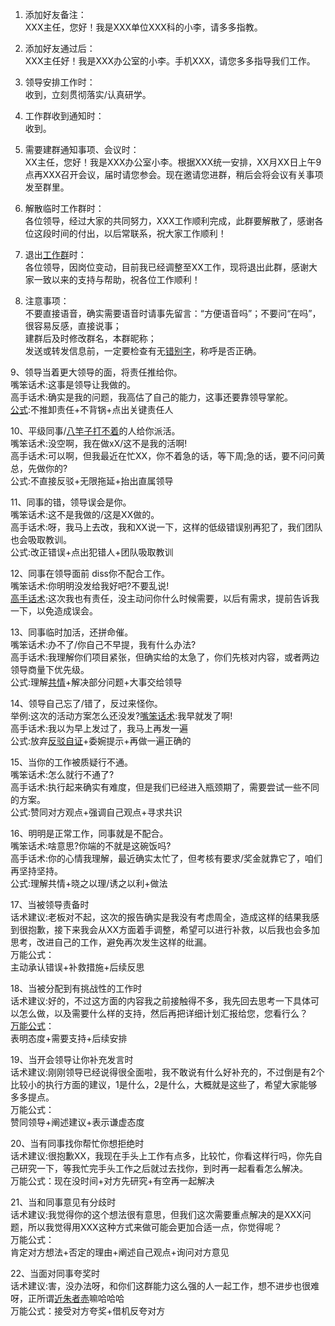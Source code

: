 1. 添加好友备注：  
XXX主任，您好！我是XXX单位XXX科的小李，请多多指教。

2. 添加好友通过后：  
XXX主任好！我是XXX办公室的小李。手机XXX，请您多多指导我们工作。

3. 领导安排工作时：  
收到，立刻贯彻落实/认真研学。

4. 工作群收到通知时：  
收到。

5. 需要建群通知事项、会议时：  
XX主任，您好！我是XXX办公室小李。根据XXX统一安排，XX月XX日上午9点再XXX召开会议，届时请您参会。现在邀请您进群，稍后会将会议有关事项发至群里。

6. 解散临时工作群时：  
各位领导，经过大家的共同努力，XXX工作顺利完成，此群要解散了，感谢各位这段时间的付出，以后常联系，祝大家工作顺利！

7. 退出[工作群](https://www.zhihu.com/search?q=%E5%B7%A5%E4%BD%9C%E7%BE%A4&search_source=Entity&hybrid_search_source=Entity&hybrid_search_extra=%7B%22sourceType%22%3A%22answer%22%2C%22sourceId%22%3A3002501120%7D)时：  
各位领导，因岗位变动，目前我已经调整至XX工作，现将退出此群，感谢大家一致以来的支持与帮助，祝各位工作顺利！

8. 注意事项：  
不要直接语音，确实需要语音时请事先留言：“方便语音吗”；不要问“在吗”，很容易反感，直接说事；  
建群后及时修改群名，本群昵称；  
发送或转发信息前，一定要检查有无[错别字](https://www.zhihu.com/search?q=%E9%94%99%E5%88%AB%E5%AD%97&search_source=Entity&hybrid_search_source=Entity&hybrid_search_extra=%7B%22sourceType%22%3A%22answer%22%2C%22sourceId%22%3A3002501120%7D)，称呼是否正确。

9、领导当着更大领导的面，将责任推给你。  
嘴笨话术:这事是领导让我做的。  
高手话术:确实是我的问题，我高估了自己的能力，这事还要靠领导掌舵。  
[公式](https://www.zhihu.com/search?q=%E5%85%AC%E5%BC%8F&search_source=Entity&hybrid_search_source=Entity&hybrid_search_extra=%7B%22sourceType%22%3A%22answer%22%2C%22sourceId%22%3A2982799291%7D):不推卸责任+不背锅+点出关键责任人

10、平级同事/[八竿子打不着](https://www.zhihu.com/search?q=%E5%85%AB%E7%AB%BF%E5%AD%90%E6%89%93%E4%B8%8D%E7%9D%80&search_source=Entity&hybrid_search_source=Entity&hybrid_search_extra=%7B%22sourceType%22%3A%22answer%22%2C%22sourceId%22%3A2982799291%7D)的人给你派活。  
嘴笨话术:没空啊，我在做xX/这不是我的活啊!  
高手话术:可以啊，但我最近在忙XX，你不着急的话，等下周;急的话，要不问问黄总，先做你的?  
公式:不直接反驳+无限拖延+抬出直属领导

11、同事的错，领导误会是你。  
嘴笨话术:这不是我做的/这是XX做的。  
高手话术:呀，我马上去改，我和XX说一下，这样的低级错误别再犯了，我们团队也会吸取教训。  
公式:改正错误+点出犯错人+团队吸取教训

12、同事在领导面前 diss你不配合工作。  
嘴笨话术:你明明没发给我好吧?不要乱说!  
[高手话术](https://www.zhihu.com/search?q=%E9%AB%98%E6%89%8B%E8%AF%9D%E6%9C%AF&search_source=Entity&hybrid_search_source=Entity&hybrid_search_extra=%7B%22sourceType%22%3A%22answer%22%2C%22sourceId%22%3A2982799291%7D):这次我也有责任，没主动问你什么时候需要，以后有需求，提前告诉我一下，以免造成误会。

13、同事临时加活，还拼命催。  
嘴笨话术:办不了/你自己不早提，我有什么办法?  
高手话术:我理解你们项目紧张，但确实给的太急了，你们先核对内容，或者两边领导商量下优先级。  
公式:理解[共情](https://www.zhihu.com/search?q=%E5%85%B1%E6%83%85&search_source=Entity&hybrid_search_source=Entity&hybrid_search_extra=%7B%22sourceType%22%3A%22answer%22%2C%22sourceId%22%3A2982799291%7D)+解决部分问题+大事交给领导

14、领导自己忘了/错了，反过来怪你。  
举例:这次的活动方案怎么还没发?[嘴笨话术](https://www.zhihu.com/search?q=%E5%98%B4%E7%AC%A8%E8%AF%9D%E6%9C%AF&search_source=Entity&hybrid_search_source=Entity&hybrid_search_extra=%7B%22sourceType%22%3A%22answer%22%2C%22sourceId%22%3A3030991110%7D):我早就发了啊!  
高手话术:我以为早上发过了，我马上再发一遍  
公式:放弃[反驳自证](https://www.zhihu.com/search?q=%E5%8F%8D%E9%A9%B3%E8%87%AA%E8%AF%81&search_source=Entity&hybrid_search_source=Entity&hybrid_search_extra=%7B%22sourceType%22%3A%22answer%22%2C%22sourceId%22%3A2982799291%7D)+委婉提示+再做一遍正确的

15、当你的工作被质疑行不通。  
嘴笨话术:怎么就行不通了?  
高手话术:执行起来确实有难度，但是我们已经进入瓶颈期了，需要尝试一些不同的方案。  
公式:赞同对方观点+强调自己观点+寻求共识

16、明明是正常工作，同事就是不配合。  
嘴笨话术:啥意思?你端的不就是这碗饭吗?  
高手话术:你的心情我理解，最近确实太忙了，但考核有要求/奖金就靠它了，咱们再坚持坚持。  
公式:理解共情+晓之以理/诱之以利+做法

17、当被领导责备时  
话术建议:老板对不起，这次的报告确实是我没有考虑周全，造成这样的结果我感到很抱歉，接下来我会从XX方面着手调整，希望可以进行补救，以后我也会多加思考，改进自己的工作，避免再次发生这样的纰漏。  
万能公式：  
主动承认错误+补救措施+后续反思

18、当被分配到有挑战性的工作时  
话术建议:好的，不过这方面的内容我之前接触得不多，我先回去思考一下具体可以怎么做，以及需要什么样的支持，然后再把详细计划汇报给您，您看行么？  
[万能公式](https://www.zhihu.com/search?q=%E4%B8%87%E8%83%BD%E5%85%AC%E5%BC%8F&search_source=Entity&hybrid_search_source=Entity&hybrid_search_extra=%7B%22sourceType%22%3A%22answer%22%2C%22sourceId%22%3A2988671405%7D)：  
表明态度+需要支持+后续安排

19、当开会领导让你补充发言时  
话术建议:刚刚领导已经说得很全面啦，我不敢说有什么好补充的，不过倒是有2个比较小的执行方面的建议，1是什么，2是什么，大概就是这些了，希望大家能够多多提点。  
万能公式：  
赞同领导+阐述建议+表示谦虚态度

20、当有同事找你帮忙你想拒绝时  
话术建议:很抱歉XX，我现在手头上工作有点多，比较忙，你看这样行吗，你先自己研究一下，等我忙完手头工作之后就过去找你，到时再一起看看怎么解决。  
万能公式：现在没时间+对方先研究+有空再一起解决

21、当和同事意见有分歧时  
话术建议:我觉得你的这个想法很有意思，但我们这次需要重点解决的是XXX问题，所以我觉得用XXX这种方式来做可能会更加合适一点，你觉得呢？  
万能公式：  
肯定对方想法+否定的理由+阐述自己观点+询问对方意见

22、当面对同事夸奖时  
话术建议:害，没办法呀，和你们这群能力这么强的人一起工作，想不进步也很难呀，正所谓[近朱者赤](https://www.zhihu.com/search?q=%E8%BF%91%E6%9C%B1%E8%80%85%E8%B5%A4&search_source=Entity&hybrid_search_source=Entity&hybrid_search_extra=%7B%22sourceType%22%3A%22answer%22%2C%22sourceId%22%3A2988671405%7D)嘛哈哈哈  
万能公式：接受对方夸奖+借机反夸对方